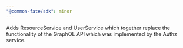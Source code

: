 ```yaml
---
"@common-fate/sdk": minor
---
```


Adds ResourceService and UserService which together replace the functionality of the GraphQL API which was implemented by the Authz service.

